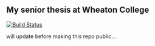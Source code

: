 ## My senior thesis at Wheaton College
[![Build Status](https://travis-ci.com/Weiqi97/Honor-Thesis.svg?token=h6wWbV88s3HEaBuxy1wv&branch=master)](https://travis-ci.com/Weiqi97/Honor-Thesis)

will update before making this repo public...
